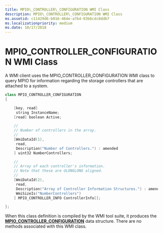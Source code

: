 ```yaml
---
title: MPIO\_CONTROLLER\_CONFIGURATION WMI Class
description: MPIO\_CONTROLLER\_CONFIGURATION WMI Class
ms.assetid: c11429d6-b016-464e-a7b4-03b6cdc8ddb7
ms.localizationpriority: medium
ms.date: 10/17/2018
---
```


# MPIO\_CONTROLLER\_CONFIGURATION WMI Class


A WMI client uses the MPIO\_CONTROLLER\_CONFIGURATION WMI class to query MPIO for information regarding the storage controllers that are attached to a system.

```cpp
class MPIO_CONTROLLER_CONFIGURATION
{

    [key, read]
     string InstanceName;
    [read] boolean Active;

    //
    // Number of controllers in the array.
    //
    [WmiDataId(1),
     read,
     Description("Number of Controllers.") : amended
    ] uint32 NumberControllers;

    //
    // Array of each controller's information.
    // Note that these are ULONGLONG aligned.
    //
    [WmiDataId(2),
     read,
     Description("Array of Controller Information Structures.") : amended,
     WmiSizeIs("NumberControllers")
    ] MPIO_CONTROLLER_INFO ControllerInfo[];

};
```

When this class definition is compiled by the WMI tool suite, it produces the [**MPIO\_CONTROLLER\_CONFIGURATION**](/windows-hardware/drivers/ddi/mpiowmi/ns-mpiowmi-_mpio_controller_configuration) data structure. There are no methods associated with this WMI class.

 

